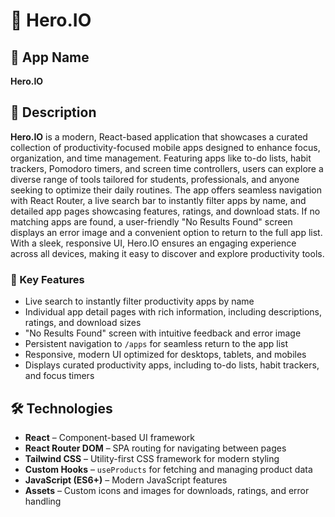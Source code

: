 # 🚀 Hero.IO

## 📱 App Name  
**Hero.IO**

## 📝 Description  
**Hero.IO** is a modern, React-based application that showcases a curated collection of productivity-focused mobile apps designed to enhance focus, organization, and time management. Featuring apps like to-do lists, habit trackers, Pomodoro timers, and screen time controllers, users can explore a diverse range of tools tailored for students, professionals, and anyone seeking to optimize their daily routines. The app offers seamless navigation with React Router, a live search bar to instantly filter apps by name, and detailed app pages showcasing features, ratings, and download stats. If no matching apps are found, a user-friendly "No Results Found" screen displays an error image and a convenient option to return to the full app list. With a sleek, responsive UI, Hero.IO ensures an engaging experience across all devices, making it easy to discover and explore productivity tools.

### 🔑 Key Features
- Live search to instantly filter productivity apps by name  
- Individual app detail pages with rich information, including descriptions, ratings, and download sizes  
- "No Results Found" screen with intuitive feedback and error image  
- Persistent navigation to `/apps` for seamless return to the app list  
- Responsive, modern UI optimized for desktops, tablets, and mobiles  
- Displays curated productivity apps, including to-do lists, habit trackers, and focus timers  

## 🛠 Technologies  
- **React** – Component-based UI framework  
- **React Router DOM** – SPA routing for navigating between pages  
- **Tailwind CSS** – Utility-first CSS framework for modern styling  
- **Custom Hooks** – `useProducts` for fetching and managing product data  
- **JavaScript (ES6+)** – Modern JavaScript features  
- **Assets** – Custom icons and images for downloads, ratings, and error handling